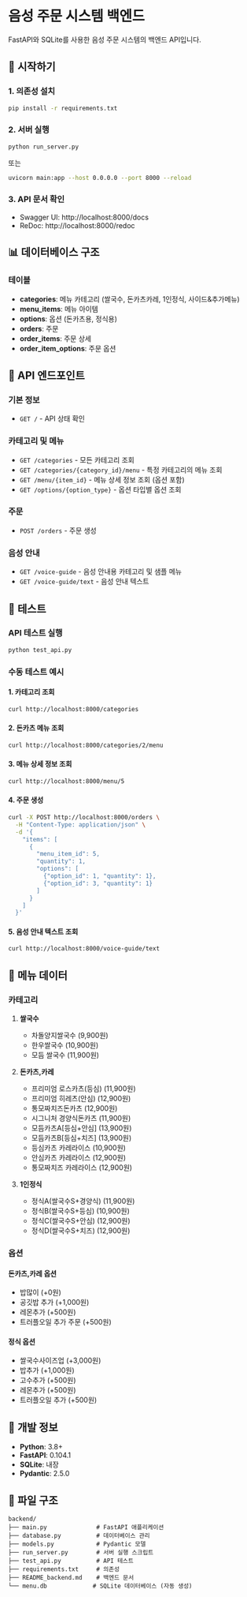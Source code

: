 # 음성 주문 시스템 백엔드

FastAPI와 SQLite를 사용한 음성 주문 시스템의 백엔드 API입니다.

## 🚀 시작하기

### 1. 의존성 설치
```bash
pip install -r requirements.txt
```

### 2. 서버 실행
```bash
python run_server.py
```

또는

```bash
uvicorn main:app --host 0.0.0.0 --port 8000 --reload
```

### 3. API 문서 확인
- Swagger UI: http://localhost:8000/docs
- ReDoc: http://localhost:8000/redoc

## 📊 데이터베이스 구조

### 테이블
- **categories**: 메뉴 카테고리 (쌀국수, 돈카츠카레, 1인정식, 사이드&추가메뉴)
- **menu_items**: 메뉴 아이템
- **options**: 옵션 (돈카츠용, 정식용)
- **orders**: 주문
- **order_items**: 주문 상세
- **order_item_options**: 주문 옵션

## 🔗 API 엔드포인트

### 기본 정보
- `GET /` - API 상태 확인

### 카테고리 및 메뉴
- `GET /categories` - 모든 카테고리 조회
- `GET /categories/{category_id}/menu` - 특정 카테고리의 메뉴 조회
- `GET /menu/{item_id}` - 메뉴 상세 정보 조회 (옵션 포함)
- `GET /options/{option_type}` - 옵션 타입별 옵션 조회

### 주문
- `POST /orders` - 주문 생성

### 음성 안내
- `GET /voice-guide` - 음성 안내용 카테고리 및 샘플 메뉴
- `GET /voice-guide/text` - 음성 안내 텍스트

## 🧪 테스트

### API 테스트 실행
```bash
python test_api.py
```

### 수동 테스트 예시

#### 1. 카테고리 조회
```bash
curl http://localhost:8000/categories
```

#### 2. 돈카츠 메뉴 조회
```bash
curl http://localhost:8000/categories/2/menu
```

#### 3. 메뉴 상세 정보 조회
```bash
curl http://localhost:8000/menu/5
```

#### 4. 주문 생성
```bash
curl -X POST http://localhost:8000/orders \
  -H "Content-Type: application/json" \
  -d '{
    "items": [
      {
        "menu_item_id": 5,
        "quantity": 1,
        "options": [
          {"option_id": 1, "quantity": 1},
          {"option_id": 3, "quantity": 1}
        ]
      }
    ]
  }'
```

#### 5. 음성 안내 텍스트 조회
```bash
curl http://localhost:8000/voice-guide/text
```

## 📝 메뉴 데이터

### 카테고리
1. **쌀국수**
   - 차돌양지쌀국수 (9,900원)
   - 한우쌀국수 (10,900원)
   - 모듬 쌀국수 (11,900원)

2. **돈카츠,카레**
   - 프리미엄 로스카츠(등심) (11,900원)
   - 프리미엄 히레츠(안심) (12,900원)
   - 통모짜치즈돈카츠 (12,900원)
   - 시그니처 경양식돈카츠 (11,900원)
   - 모듬카츠A[등심+안심] (13,900원)
   - 모듬카츠B[등심+치즈] (13,900원)
   - 등심카츠 카레라이스 (10,900원)
   - 안심카츠 카레라이스 (12,900원)
   - 통모짜치즈 카레라이스 (12,900원)

3. **1인정식**
   - 정식A(쌀국수S+경양식) (11,900원)
   - 정식B(쌀국수S+등심) (10,900원)
   - 정식C(쌀국수S+안심) (12,900원)
   - 정식D(쌀국수S+치즈) (12,900원)

### 옵션

#### 돈카츠,카레 옵션
- 밥많이 (+0원)
- 공깃밥 추가 (+1,000원)
- 레몬추가 (+500원)
- 트러플오일 추가 주문 (+500원)

#### 정식 옵션
- 쌀국수사이즈업 (+3,000원)
- 밥추가 (+1,000원)
- 고수추가 (+500원)
- 레몬추가 (+500원)
- 트러플오일 추가 (+500원)

## 🔧 개발 정보

- **Python**: 3.8+
- **FastAPI**: 0.104.1
- **SQLite**: 내장
- **Pydantic**: 2.5.0

## 📁 파일 구조

```
backend/
├── main.py              # FastAPI 애플리케이션
├── database.py          # 데이터베이스 관리
├── models.py            # Pydantic 모델
├── run_server.py        # 서버 실행 스크립트
├── test_api.py          # API 테스트
├── requirements.txt     # 의존성
├── README_backend.md    # 백엔드 문서
└── menu.db             # SQLite 데이터베이스 (자동 생성)
```
